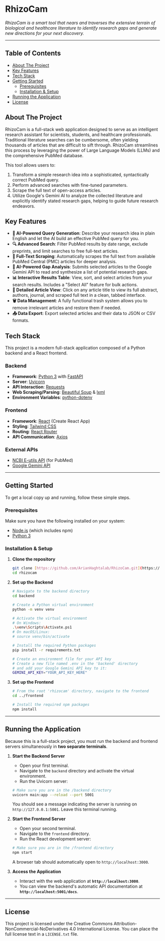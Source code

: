 # RhizoCam

*RhizoCam is a smart tool that nears and traverses the extensive terrain of biological and healthcare literature to identify research gaps and generate new directions for your next discovery.*

---

## Table of Contents
- [About The Project](#about-the-project)
- [Key Features](#key-features)
- [Tech Stack](#tech-stack)
- [Getting Started](#getting-started)
  - [Prerequisites](#prerequisites)
  - [Installation & Setup](#installation--setup)
- [Running the Application](#running-the-application)
- [License](#license)

## About The Project

RhizoCam is a full-stack web application designed to serve as an intelligent research assistant for scientists, students, and healthcare professionals. Traditional literature searches can be cumbersome, often yielding thousands of articles that are difficult to sift through. RhizoCam streamlines this process by leveraging the power of Large Language Models (LLMs) and the comprehensive PubMed database.

This tool allows users to:
1.  Transform a simple research idea into a sophisticated, syntactically correct PubMed query.
2.  Perform advanced searches with fine-tuned parameters.
3.  Scrape the full text of open-access articles.
4.  Utilize Google's Gemini AI to analyze the collected literature and explicitly identify stated research gaps, helping to guide future research endeavors.

## Key Features

- **🤖 AI-Powered Query Generation**: Describe your research idea in plain English and let the AI build an effective PubMed query for you.
- **🔍 Advanced Search**: Filter PubMed results by date range, exclude preprints, and limit searches to free full-text articles.
- **📄 Full-Text Scraping**: Automatically scrapes the full text from available PubMed Central (PMC) articles for deeper analysis.
- **🔬 AI-Powered Gap Analysis**: Submits selected articles to the Google Gemini API to read and synthesize a list of potential research gaps.
- **📊 Interactive Results Table**: View, sort, and select articles from your search results. Includes a "Select All" feature for bulk actions.
- **📑 Detailed Article View**: Click on any article title to view its full abstract, authors, journal, and scraped full text in a clean, tabbed interface.
- **🗑️ Data Management**: A fully functional trash system allows you to remove irrelevant articles and restore them if needed.
- **📤 Data Export**: Export selected articles and their data to JSON or CSV formats.

## Tech Stack

This project is a modern full-stack application composed of a Python backend and a React frontend.

### Backend
- **Framework**: [Python 3](https://www.python.org/) with [FastAPI](https://fastapi.tiangolo.com/)
- **Server**: [Uvicorn](https://www.uvicorn.org/)
- **API Interaction**: [Requests](https://requests.readthedocs.io/en/latest/)
- **Web Scraping/Parsing**: [Beautiful Soup](https://www.crummy.com/software/BeautifulSoup/bs4/doc/) & [lxml](https://lxml.de/)
- **Environment Variables**: [python-dotenv](https://pypi.org/project/python-dotenv/)

### Frontend
- **Framework**: [React](https://reactjs.org/) (Create React App)
- **Styling**: [Tailwind CSS](https://tailwindcss.com/)
- **Routing**: [React Router](https://reactrouter.com/)
- **API Communication**: [Axios](https://axios-http.com/)

### External APIs
- [NCBI E-utils API](https://www.ncbi.nlm.nih.gov/books/NBK25501/) (for PubMed)
- [Google Gemini API](https://ai.google.dev/)

---

## Getting Started

To get a local copy up and running, follow these simple steps.

### Prerequisites

Make sure you have the following installed on your system:
- [Node.js](https://nodejs.org/) (which includes npm)
- [Python 3](https://www.python.org/downloads/)

### Installation & Setup

1.  **Clone the repository**
    ```sh
    git clone [https://github.com/ArianHaghtalab/RhizoCam.git](https://github.com/ArianHaghtalab/RhizoCam.git)
    cd rhizocam
    ```

2.  **Set up the Backend**
    ```sh
    # Navigate to the backend directory
    cd backend

    # Create a Python virtual environment
    python -m venv venv

    # Activate the virtual environment
    # On Windows:
    .\venv\Scripts\Activate.ps1
    # On macOS/Linux:
    # source venv/bin/activate

    # Install the required Python packages
    pip install -r requirements.txt

    # Create an environment file for your API key
    # Create a new file named .env in the 'backend' directory
    # and add your Google Gemini API key to it:
    GEMINI_API_KEY="YOUR_API_KEY_HERE"
    ```

3.  **Set up the Frontend**
    ```sh
    # From the root 'rhizocam' directory, navigate to the frontend
    cd ../frontend

    # Install the required npm packages
    npm install
    ```

---

## Running the Application

Because this is a full-stack project, you must run the backend and frontend servers simultaneously in **two separate terminals**.

1.  **Start the Backend Server**
    * Open your first terminal.
    * Navigate to the `backend` directory and activate the virtual environment.
    * Run the Uvicorn server:
    ```sh
    # Make sure you are in the /backend directory
    uvicorn main:app --reload --port 5001
    ```
    You should see a message indicating the server is running on `http://127.0.0.1:5001`. Leave this terminal running.

2.  **Start the Frontend Server**
    * Open your second terminal.
    * Navigate to the `frontend` directory.
    * Run the React development server:
    ```sh
    # Make sure you are in the /frontend directory
    npm start
    ```
    A browser tab should automatically open to `http://localhost:3000`.

3.  **Access the Application**
    * Interact with the web application at **`http://localhost:3000`**.
    * You can view the backend's automatic API documentation at **`http://localhost:5001/docs`**.

---

## License

This project is licensed under the Creative Commons Attribution-NonCommercial-NoDerivatives 4.0 International License. You can place the full license text in a `LICENSE.txt` file.
